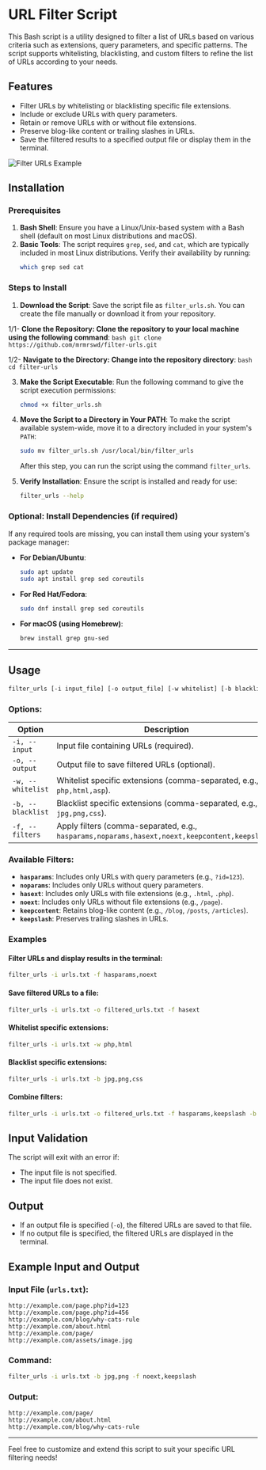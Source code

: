 # URL Filter Script

This Bash script is a utility designed to filter a list of URLs based on various criteria such as extensions, query parameters, and specific patterns. The script supports whitelisting, blacklisting, and custom filters to refine the list of URLs according to your needs.

## Features

- Filter URLs by whitelisting or blacklisting specific file extensions.
- Include or exclude URLs with query parameters.
- Retain or remove URLs with or without file extensions.
- Preserve blog-like content or trailing slashes in URLs.
- Save the filtered results to a specified output file or display them in the terminal.

![Filter URLs Example](https://camo.githubusercontent.com/50346bf4551c57896f1f8bea384ad72b28b9b48a2b628f5b2bb54976f7d7aef8/68747470733a2f2f692e6962622e636f2f783274574343352f75726f2d64656d6f2e706e67)

## Installation

### Prerequisites

1. **Bash Shell**: Ensure you have a Linux/Unix-based system with a Bash shell (default on most Linux distributions and macOS).
2. **Basic Tools**: The script requires `grep`, `sed`, and `cat`, which are typically included in most Linux distributions. Verify their availability by running:
   ```bash
   which grep sed cat
   ```

### Steps to Install

1. **Download the Script**:
   Save the script file as `filter_urls.sh`. You can create the file manually or download it from your repository.
   
1/1- **Clone the Repository: Clone the repository to your local machine using the following command**:
    ```bash
git clone https://github.com/mrmrswd/filter-urls.git
    ```

1/2- **Navigate to the Directory: Change into the repository directory**:
    ```bash
cd filter-urls
    ```
   
3. **Make the Script Executable**:
   Run the following command to give the script execution permissions:
   ```bash
   chmod +x filter_urls.sh
   ```

4. **Move the Script to a Directory in Your PATH**:
   To make the script available system-wide, move it to a directory included in your system's `PATH`:
   ```bash
   sudo mv filter_urls.sh /usr/local/bin/filter_urls
   ```

   After this step, you can run the script using the command `filter_urls`.

5. **Verify Installation**:
   Ensure the script is installed and ready for use:
   ```bash
   filter_urls --help
   ```

### Optional: Install Dependencies (if required)

If any required tools are missing, you can install them using your system's package manager:

- **For Debian/Ubuntu**:
  ```bash
  sudo apt update
  sudo apt install grep sed coreutils
  ```

- **For Red Hat/Fedora**:
  ```bash
  sudo dnf install grep sed coreutils
  ```

- **For macOS (using Homebrew)**:
  ```bash
  brew install grep gnu-sed
  ```

---

## Usage

```bash
filter_urls [-i input_file] [-o output_file] [-w whitelist] [-b blacklist] [-f filters]
```

### Options:

| Option            | Description                                                                                           |
|--------------------|-------------------------------------------------------------------------------------------------------|
| `-i, --input`      | Input file containing URLs (required).                                                               |
| `-o, --output`     | Output file to save filtered URLs (optional).                                                        |
| `-w, --whitelist`  | Whitelist specific extensions (comma-separated, e.g., `php,html,asp`).                              |
| `-b, --blacklist`  | Blacklist specific extensions (comma-separated, e.g., `jpg,png,css`).                                |
| `-f, --filters`    | Apply filters (comma-separated, e.g., `hasparams,noparams,hasext,noext,keepcontent,keepslash`).      |

### Available Filters:

- **`hasparams`**: Includes only URLs with query parameters (e.g., `?id=123`).
- **`noparams`**: Includes only URLs without query parameters.
- **`hasext`**: Includes only URLs with file extensions (e.g., `.html`, `.php`).
- **`noext`**: Includes only URLs without file extensions (e.g., `/page`).
- **`keepcontent`**: Retains blog-like content (e.g., `/blog`, `/posts`, `/articles`).
- **`keepslash`**: Preserves trailing slashes in URLs.

### Examples

#### Filter URLs and display results in the terminal:
```bash
filter_urls -i urls.txt -f hasparams,noext
```

#### Save filtered URLs to a file:
```bash
filter_urls -i urls.txt -o filtered_urls.txt -f hasext
```

#### Whitelist specific extensions:
```bash
filter_urls -i urls.txt -w php,html
```

#### Blacklist specific extensions:
```bash
filter_urls -i urls.txt -b jpg,png,css
```

#### Combine filters:
```bash
filter_urls -i urls.txt -o filtered_urls.txt -f hasparams,keepslash -b jpg,png
```

## Input Validation

The script will exit with an error if:
- The input file is not specified.
- The input file does not exist.

## Output

- If an output file is specified (`-o`), the filtered URLs are saved to that file.
- If no output file is specified, the filtered URLs are displayed in the terminal.

## Example Input and Output

### Input File (`urls.txt`):

```
http://example.com/page.php?id=123
http://example.com/page.php?id=456
http://example.com/blog/why-cats-rule
http://example.com/about.html
http://example.com/page/
http://example.com/assets/image.jpg
```

### Command:

```bash
filter_urls -i urls.txt -b jpg,png -f noext,keepslash
```

### Output:

```
http://example.com/page/
http://example.com/about.html
http://example.com/blog/why-cats-rule
```

---

Feel free to customize and extend this script to suit your specific URL filtering needs!
